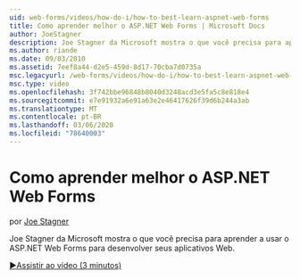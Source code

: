 ```yaml
---
uid: web-forms/videos/how-do-i/how-to-best-learn-aspnet-web-forms
title: Como aprender melhor o ASP.NET Web Forms | Microsoft Docs
author: JoeStagner
description: Joe Stagner da Microsoft mostra o que você precisa para aprender a usar o ASP.NET Web Forms para desenvolver seus aplicativos Web.
ms.author: riande
ms.date: 09/03/2010
ms.assetid: 7eef8a44-d2e5-459d-8d17-70cba7d0735a
msc.legacyurl: /web-forms/videos/how-do-i/how-to-best-learn-aspnet-web-forms
msc.type: video
ms.openlocfilehash: 3f742bbe96848b8040d3248acd3e5fa5c8e818e4
ms.sourcegitcommit: e7e91932a6e91a63e2e46417626f39d6b244a3ab
ms.translationtype: MT
ms.contentlocale: pt-BR
ms.lasthandoff: 03/06/2020
ms.locfileid: "78640003"
---
```

# <a name="how-to-best-learn-aspnet-web-forms"></a>Como aprender melhor o ASP.NET Web Forms

por [Joe Stagner](https://github.com/JoeStagner)

Joe Stagner da Microsoft mostra o que você precisa para aprender a usar o ASP.NET Web Forms para desenvolver seus aplicativos Web.

[&#9654;Assistir ao vídeo (3 minutos)](https://channel9.msdn.com/Blogs/ASP-NET-Site-Videos/how-to-best-learn-aspnet-web-forms)
